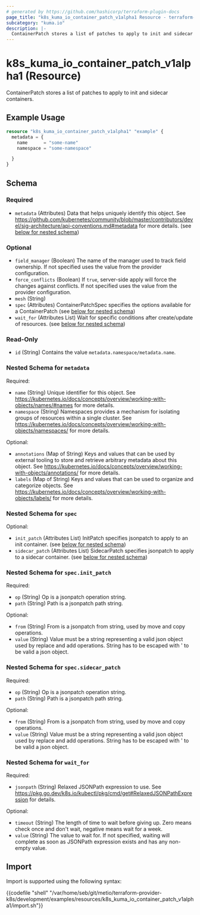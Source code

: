 ```yaml
---
# generated by https://github.com/hashicorp/terraform-plugin-docs
page_title: "k8s_kuma_io_container_patch_v1alpha1 Resource - terraform-provider-k8s"
subcategory: "kuma.io"
description: |-
  ContainerPatch stores a list of patches to apply to init and sidecar containers.
---
```


# k8s_kuma_io_container_patch_v1alpha1 (Resource)

ContainerPatch stores a list of patches to apply to init and sidecar containers.

## Example Usage

```terraform
resource "k8s_kuma_io_container_patch_v1alpha1" "example" {
  metadata = {
    name      = "some-name"
    namespace = "some-namespace"

  }
}
```

<!-- schema generated by tfplugindocs -->
## Schema

### Required

- `metadata` (Attributes) Data that helps uniquely identify this object. See https://github.com/kubernetes/community/blob/master/contributors/devel/sig-architecture/api-conventions.md#metadata for more details. (see [below for nested schema](#nestedatt--metadata))

### Optional

- `field_manager` (Boolean) The name of the manager used to track field ownership. If not specified uses the value from the provider configuration.
- `force_conflicts` (Boolean) If `true`, server-side apply will force the changes against conflicts. If not specified uses the value from the provider configuration.
- `mesh` (String)
- `spec` (Attributes) ContainerPatchSpec specifies the options available for a ContainerPatch (see [below for nested schema](#nestedatt--spec))
- `wait_for` (Attributes List) Wait for specific conditions after create/update of resources. (see [below for nested schema](#nestedatt--wait_for))

### Read-Only

- `id` (String) Contains the value `metadata.namespace/metadata.name`.

<a id="nestedatt--metadata"></a>
### Nested Schema for `metadata`

Required:

- `name` (String) Unique identifier for this object. See https://kubernetes.io/docs/concepts/overview/working-with-objects/names/#names for more details.
- `namespace` (String) Namespaces provides a mechanism for isolating groups of resources within a single cluster. See https://kubernetes.io/docs/concepts/overview/working-with-objects/namespaces/ for more details.

Optional:

- `annotations` (Map of String) Keys and values that can be used by external tooling to store and retrieve arbitrary metadata about this object. See https://kubernetes.io/docs/concepts/overview/working-with-objects/annotations/ for more details.
- `labels` (Map of String) Keys and values that can be used to organize and categorize objects. See https://kubernetes.io/docs/concepts/overview/working-with-objects/labels/ for more details.


<a id="nestedatt--spec"></a>
### Nested Schema for `spec`

Optional:

- `init_patch` (Attributes List) InitPatch specifies jsonpatch to apply to an init container. (see [below for nested schema](#nestedatt--spec--init_patch))
- `sidecar_patch` (Attributes List) SidecarPatch specifies jsonpatch to apply to a sidecar container. (see [below for nested schema](#nestedatt--spec--sidecar_patch))

<a id="nestedatt--spec--init_patch"></a>
### Nested Schema for `spec.init_patch`

Required:

- `op` (String) Op is a jsonpatch operation string.
- `path` (String) Path is a jsonpatch path string.

Optional:

- `from` (String) From is a jsonpatch from string, used by move and copy operations.
- `value` (String) Value must be a string representing a valid json object used by replace and add operations. String has to be escaped with ' to be valid a json object.


<a id="nestedatt--spec--sidecar_patch"></a>
### Nested Schema for `spec.sidecar_patch`

Required:

- `op` (String) Op is a jsonpatch operation string.
- `path` (String) Path is a jsonpatch path string.

Optional:

- `from` (String) From is a jsonpatch from string, used by move and copy operations.
- `value` (String) Value must be a string representing a valid json object used by replace and add operations. String has to be escaped with ' to be valid a json object.



<a id="nestedatt--wait_for"></a>
### Nested Schema for `wait_for`

Required:

- `jsonpath` (String) Relaxed JSONPath expression to use. See https://pkg.go.dev/k8s.io/kubectl/pkg/cmd/get#RelaxedJSONPathExpression for details.

Optional:

- `timeout` (String) The length of time to wait before giving up. Zero means check once and don't wait, negative means wait for a week.
- `value` (String) The value to wait for. If not specified, waiting will complete as soon as JSONPath expression exists and has any non-empty value.

## Import

Import is supported using the following syntax:

{{codefile "shell" "/var/home/seb/git/metio/terraform-provider-k8s/development/examples/resources/k8s_kuma_io_container_patch_v1alpha1/import.sh"}}
